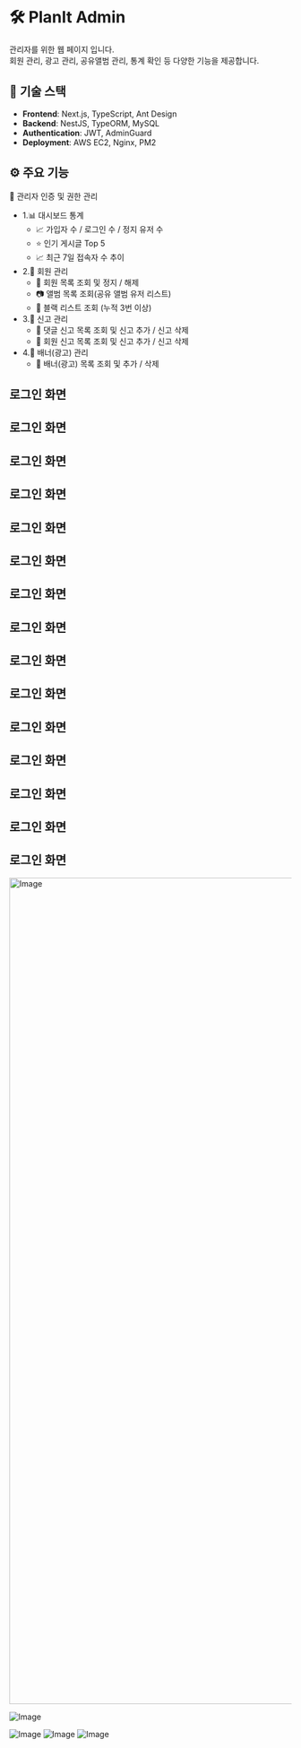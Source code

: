 # 🛠️ PlanIt Admin 

관리자를 위한 웹 페이지 입니다.  
회원 관리, 광고 관리, 공유앨범 관리, 통계 확인 등 다양한 기능을 제공합니다.

## 🧩 기술 스택

- **Frontend**: Next.js, TypeScript, Ant Design
- **Backend**: NestJS, TypeORM, MySQL
- **Authentication**: JWT, AdminGuard
- **Deployment**: AWS EC2, Nginx, PM2

## ⚙️ 주요 기능
🔐 관리자 인증 및 권한 관리
- 1.📊 대시보드 통계
  - 📈 가입자 수 / 로그인 수 / 정지 유저 수
  - ⭐️ 인기 게시글 Top 5
  - 📈 최근 7일 접속자 수 추이
- 2.👤 회원 관리
  - 👥 회원 목록 조회 및 정지 / 해제
  - 📷 앨범 목록 조회(공유 앨범 유저 리스트)
  - 🚫 블랙 리스트 조회 (누적 3번 이상)
- 3.🚨 신고 관리
  - 💬 댓글 신고 목록 조회 및 신고 추가 / 신고 삭제
  - 👤 회원 신고 목록 조회 및 신고 추가 / 신고 삭제
- 4.📰 배너(광고) 관리
  - 📰 배너(광고) 목록 조회 및 추가 / 삭제

## 로그인 화면 ##
## 로그인 화면 ##
## 로그인 화면 ##
## 로그인 화면 ##
## 로그인 화면 ##
## 로그인 화면 ##
## 로그인 화면 ##
## 로그인 화면 ##
## 로그인 화면 ##
## 로그인 화면 ##
## 로그인 화면 ##

## 로그인 화면 ##
## 로그인 화면 ##
## 로그인 화면 ##
## 로그인 화면 ##

<img width="1475" alt="Image" src="https://github.com/user-attachments/assets/beac9250-b9da-4906-a58b-b32c1aa73e5d" />

![Image](https://github.com/user-attachments/assets/e54e4d4c-5393-43c1-935a-d434761427d3)

![Image](https://github.com/user-attachments/assets/9b341eac-8c41-4487-8511-81cf99f8b9e5)
![Image](https://github.com/user-attachments/assets/9130f238-e6f8-4d58-a929-d2c602bdda16)
![Image](https://github.com/user-attachments/assets/e4e87d6e-2095-457d-825e-58b4a28c5e05)

